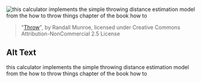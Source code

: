 ![this calculator implements the simple throwing distance estimation model from the how to throw things chapter of the book how to](https://imgs.xkcd.com/comics/throw.png)
> "[Throw](https://xkcd.com/2198/)", by Randall Munroe, licensed under Creative Commons Attribution-NonCommercial 2.5 License

## Alt Text
this calculator implements the simple throwing distance estimation model from the how to throw things chapter of the book how to
